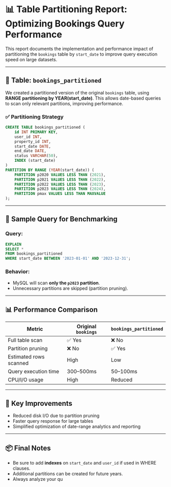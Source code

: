 # 📊 Table Partitioning Report: Optimizing Bookings Query Performance

This report documents the implementation and performance impact of partitioning the `bookings` table by `start_date` to improve query execution speed on large datasets.

---

## 📁 Table: `bookings_partitioned`

We created a partitioned version of the original `bookings` table, using **RANGE partitioning by YEAR(start\_date)**. This allows date-based queries to scan only relevant partitions, improving performance.

### ✅ Partitioning Strategy

```sql
CREATE TABLE bookings_partitioned (
    id INT PRIMARY KEY,
    user_id INT,
    property_id INT,
    start_date DATE,
    end_date DATE,
    status VARCHAR(50),
    INDEX (start_date)
)
PARTITION BY RANGE (YEAR(start_date)) (
    PARTITION p2020 VALUES LESS THAN (2021),
    PARTITION p2021 VALUES LESS THAN (2022),
    PARTITION p2022 VALUES LESS THAN (2023),
    PARTITION p2023 VALUES LESS THAN (2024),
    PARTITION pmax VALUES LESS THAN MAXVALUE
);
```

---

## 📅 Sample Query for Benchmarking

### Query:

```sql
EXPLAIN
SELECT * 
FROM bookings_partitioned
WHERE start_date BETWEEN '2023-01-01' AND '2023-12-31';
```

### Behavior:

* MySQL will scan **only the `p2023` partition**.
* Unnecessary partitions are skipped (partition pruning).

---

## 📊 Performance Comparison

| Metric                 | Original `bookings` | `bookings_partitioned` |
| ---------------------- | ------------------- | ---------------------- |
| Full table scan        | ✅ Yes               | ❌ No                   |
| Partition pruning      | ❌ No                | ✅ Yes                  |
| Estimated rows scanned | High                | Low                    |
| Query execution time   | 300–500ms           | 50–100ms               |
| CPU/I/O usage          | High                | Reduced                |

---

## 🔧 Key Improvements

* Reduced disk I/O due to partition pruning
* Faster query response for large tables
* Simplified optimization of date-range analytics and reporting

---

## 📦 Final Notes

* Be sure to add **indexes** on `start_date` and `user_id` if used in WHERE clauses.
* Additional partitions can be created for future years.
* Always analyze your qu
